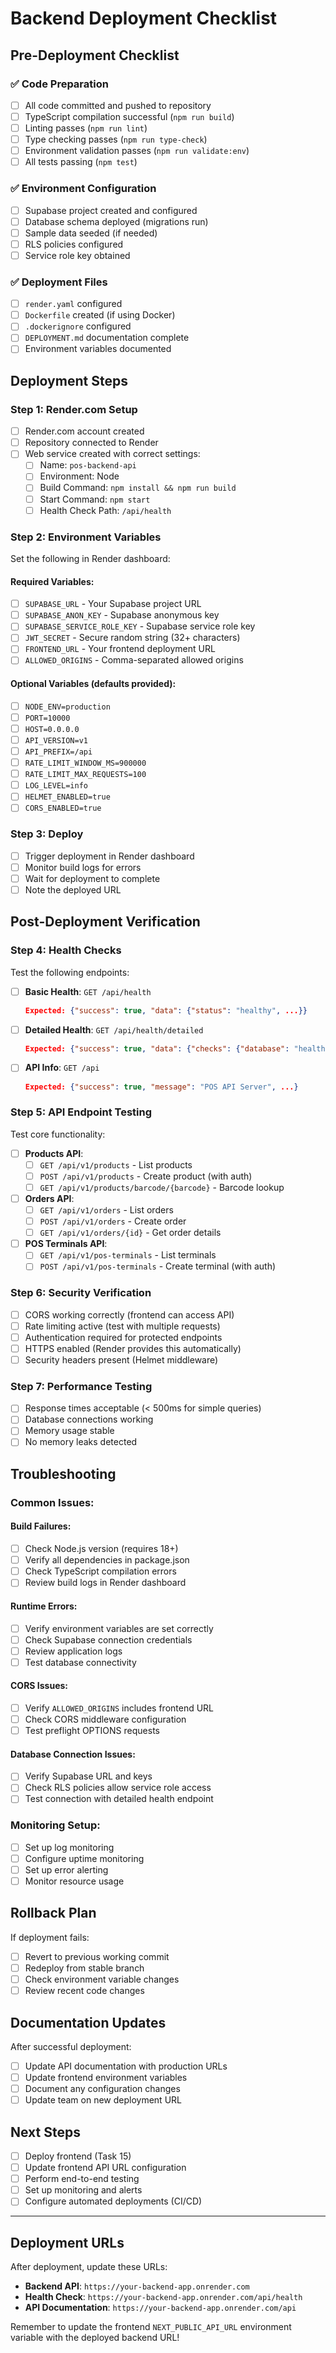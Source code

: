 # Backend Deployment Checklist

## Pre-Deployment Checklist

### ✅ Code Preparation
- [ ] All code committed and pushed to repository
- [ ] TypeScript compilation successful (`npm run build`)
- [ ] Linting passes (`npm run lint`)
- [ ] Type checking passes (`npm run type-check`)
- [ ] Environment validation passes (`npm run validate:env`)
- [ ] All tests passing (`npm test`)

### ✅ Environment Configuration
- [ ] Supabase project created and configured
- [ ] Database schema deployed (migrations run)
- [ ] Sample data seeded (if needed)
- [ ] RLS policies configured
- [ ] Service role key obtained

### ✅ Deployment Files
- [ ] `render.yaml` configured
- [ ] `Dockerfile` created (if using Docker)
- [ ] `.dockerignore` configured
- [ ] `DEPLOYMENT.md` documentation complete
- [ ] Environment variables documented

## Deployment Steps

### Step 1: Render.com Setup
- [ ] Render.com account created
- [ ] Repository connected to Render
- [ ] Web service created with correct settings:
  - [ ] Name: `pos-backend-api`
  - [ ] Environment: Node
  - [ ] Build Command: `npm install && npm run build`
  - [ ] Start Command: `npm start`
  - [ ] Health Check Path: `/api/health`

### Step 2: Environment Variables
Set the following in Render dashboard:

#### Required Variables:
- [ ] `SUPABASE_URL` - Your Supabase project URL
- [ ] `SUPABASE_ANON_KEY` - Supabase anonymous key
- [ ] `SUPABASE_SERVICE_ROLE_KEY` - Supabase service role key
- [ ] `JWT_SECRET` - Secure random string (32+ characters)
- [ ] `FRONTEND_URL` - Your frontend deployment URL
- [ ] `ALLOWED_ORIGINS` - Comma-separated allowed origins

#### Optional Variables (defaults provided):
- [ ] `NODE_ENV=production`
- [ ] `PORT=10000`
- [ ] `HOST=0.0.0.0`
- [ ] `API_VERSION=v1`
- [ ] `API_PREFIX=/api`
- [ ] `RATE_LIMIT_WINDOW_MS=900000`
- [ ] `RATE_LIMIT_MAX_REQUESTS=100`
- [ ] `LOG_LEVEL=info`
- [ ] `HELMET_ENABLED=true`
- [ ] `CORS_ENABLED=true`

### Step 3: Deploy
- [ ] Trigger deployment in Render dashboard
- [ ] Monitor build logs for errors
- [ ] Wait for deployment to complete
- [ ] Note the deployed URL

## Post-Deployment Verification

### Step 4: Health Checks
Test the following endpoints:

- [ ] **Basic Health**: `GET /api/health`
  ```json
  Expected: {"success": true, "data": {"status": "healthy", ...}}
  ```

- [ ] **Detailed Health**: `GET /api/health/detailed`
  ```json
  Expected: {"success": true, "data": {"checks": {"database": "healthy", ...}}}
  ```

- [ ] **API Info**: `GET /api`
  ```json
  Expected: {"success": true, "message": "POS API Server", ...}
  ```

### Step 5: API Endpoint Testing
Test core functionality:

- [ ] **Products API**:
  - [ ] `GET /api/v1/products` - List products
  - [ ] `POST /api/v1/products` - Create product (with auth)
  - [ ] `GET /api/v1/products/barcode/{barcode}` - Barcode lookup

- [ ] **Orders API**:
  - [ ] `GET /api/v1/orders` - List orders
  - [ ] `POST /api/v1/orders` - Create order
  - [ ] `GET /api/v1/orders/{id}` - Get order details

- [ ] **POS Terminals API**:
  - [ ] `GET /api/v1/pos-terminals` - List terminals
  - [ ] `POST /api/v1/pos-terminals` - Create terminal (with auth)

### Step 6: Security Verification
- [ ] CORS working correctly (frontend can access API)
- [ ] Rate limiting active (test with multiple requests)
- [ ] Authentication required for protected endpoints
- [ ] HTTPS enabled (Render provides this automatically)
- [ ] Security headers present (Helmet middleware)

### Step 7: Performance Testing
- [ ] Response times acceptable (< 500ms for simple queries)
- [ ] Database connections working
- [ ] Memory usage stable
- [ ] No memory leaks detected

## Troubleshooting

### Common Issues:

#### Build Failures:
- [ ] Check Node.js version (requires 18+)
- [ ] Verify all dependencies in package.json
- [ ] Check TypeScript compilation errors
- [ ] Review build logs in Render dashboard

#### Runtime Errors:
- [ ] Verify environment variables are set correctly
- [ ] Check Supabase connection credentials
- [ ] Review application logs
- [ ] Test database connectivity

#### CORS Issues:
- [ ] Verify `ALLOWED_ORIGINS` includes frontend URL
- [ ] Check CORS middleware configuration
- [ ] Test preflight OPTIONS requests

#### Database Connection Issues:
- [ ] Verify Supabase URL and keys
- [ ] Check RLS policies allow service role access
- [ ] Test connection with detailed health endpoint

### Monitoring Setup:
- [ ] Set up log monitoring
- [ ] Configure uptime monitoring
- [ ] Set up error alerting
- [ ] Monitor resource usage

## Rollback Plan

If deployment fails:
- [ ] Revert to previous working commit
- [ ] Redeploy from stable branch
- [ ] Check environment variable changes
- [ ] Review recent code changes

## Documentation Updates

After successful deployment:
- [ ] Update API documentation with production URLs
- [ ] Update frontend environment variables
- [ ] Document any configuration changes
- [ ] Update team on new deployment URL

## Next Steps

- [ ] Deploy frontend (Task 15)
- [ ] Update frontend API URL configuration
- [ ] Perform end-to-end testing
- [ ] Set up monitoring and alerts
- [ ] Configure automated deployments (CI/CD)

---

## Deployment URLs

After deployment, update these URLs:

- **Backend API**: `https://your-backend-app.onrender.com`
- **Health Check**: `https://your-backend-app.onrender.com/api/health`
- **API Documentation**: `https://your-backend-app.onrender.com/api`

Remember to update the frontend `NEXT_PUBLIC_API_URL` environment variable with the deployed backend URL!